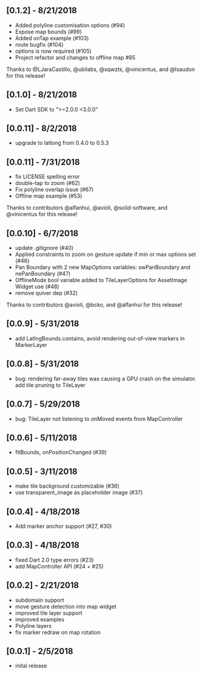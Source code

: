 ## [0.1.2] - 8/21/2018
- Added polyline customisation options (#94)
- Expose map bounds (#99)
- Added onTap example (#103)
- route bugfix (#104)
- options is now required (#105)
- Project refactor and changes to offline map #85

Thanks to @LJaraCastillo, @ubilabs, @xqwzts, @vinicentus, and @lsaudon for this
release!

## [0.1.0] - 8/21/2018
- Set Dart SDK to ">=2.0.0 <3.0.0"

## [0.0.11] - 8/2/2018
- upgrade to latlong from 0.4.0 to 0.5.3

## [0.0.11] - 7/31/2018
- fix LICENSE spelling error
- double-tap to zoom (#62)
- Fix polyline overlap issue (#67)
- Offline map example (#53)

Thanks to contributors @alfanhui, @avioli, @solid-software, and @vinicentus for
this release!

## [0.0.10] - 6/7/2018
- update .gitignore (#40)
- Applied constraints to zoom on gesture update if min or max options set (#46)
- Pan Boundary with 2 new MapOptions variables: swPanBoundary and nePanBoundary
(#47)
- OfflineMode bool variable added to TileLayerOptions for AssetImage Widget use (#48)
- remove quiver dep (#32)

Thanks to contributors @avioli, @bcko, and @alfanhui for this release!

## [0.0.9] - 5/31/2018
- add LatlngBounds.contains, avoid rendering out-of-view markers in MarkerLayer

## [0.0.8] - 5/31/2018
- bug: rendering far-away tiles was causing a GPU crash on the simulator. add
  tile pruning to TileLayer

## [0.0.7] - 5/29/2018
- bug: TileLayer not listening to onMoved events from MapController

## [0.0.6] - 5/11/2018
- fitBounds, onPositionChanged (#39)

## [0.0.5] - 3/11/2018

- make tile background customizable (#36)
- use transparent_image as placeholder image (#37)

## [0.0.4] - 4/18/2018

- Add marker anchor support (#27, #30)

## [0.0.3] - 4/18/2018

- fixed Dart 2.0 type errors (#23)
- add MapController API (#24 + #25)

## [0.0.2] - 2/21/2018

- subdomain support
- move gesture detection into map widget
- improved tile layer support
- improved examples
- Polyline layers
- fix marker redraw on map rotation

## [0.0.1] - 2/5/2018

- inital release

